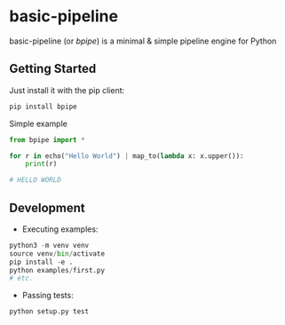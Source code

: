 # basic-pipeline
basic-pipeline (or *bpipe*) is a minimal &amp; simple pipeline engine for Python

## Getting Started
Just install it with the pip client:

```bash
pip install bpipe
```

Simple example
```python
from bpipe import *

for r in echo("Hello World") | map_to(lambda x: x.upper()):
    print(r)

# HELLO WORLD
```

## Development

* Executing examples:
```python
python3 -m venv venv
source venv/bin/activate
pip install -e .
python examples/first.py
# etc.
```

* Passing tests:
```python
python setup.py test
```
